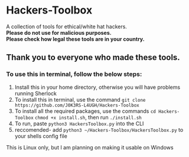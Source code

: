 # Hackers-Toolbox
A collection of tools for ethical/white hat hackers.    
**Please do not use for malicious purposes.**  
**Please check how legal these tools are in your country.**  

## Thank you to everyone who made these tools.

### To use this in terminal, follow the below steps:  
1. Install this in your home directory, otherwise you will have problems running Sherlock
2. To install this in terminal, use the command ```git clone https://github.com/J0K3RS-L4UGH/Hackers-Toolbox``` 
3. To install all the required packages, use the commands ```cd Hackers-Toolbox``` ```chmod +x install.sh```, then run ```./install.sh```
4. To run, paste ```python3 HackersToolbox.py``` into the CLI
5. reccomended- add ```python3 ~/Hackers-Toolbox/HackersToolbox.py``` to your shells config file

This is Linux only, but I am planning on making it usable on Windows 
